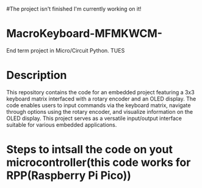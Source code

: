 #The project isn't finished I'm currently working on it!

# MacroKeyboard-MFMKWCM-
End term project in Micro/Circuit Python. TUES
# Description
This repository contains the code for an embedded project featuring a 3x3 keyboard matrix interfaced with a rotary encoder and an OLED display. The code enables users to input commands via the keyboard matrix, navigate through options using the rotary encoder, and visualize information on the OLED display. This project serves as a versatile input/output interface suitable for various embedded applications.

# Steps to intsall the code on yout microcontroller(this code works for RPP(Raspberry Pi Pico))
